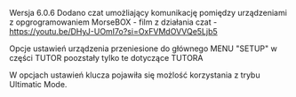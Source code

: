 Wersja 6.0.6
Dodano czat umożliający komunikację pomiędzy urządzeniami z opgrogramowaniem MorseBOX - film z działania czat - https://youtu.be/DHyJ-UOmI7o?si=OxFVMdOVVQe5Ljb5

Opcje ustawień urządzenia przeniesione do głównego MENU "SETUP" w części TUTOR poozstały tylko te dotyczące TUTORA

W opcjach ustawień klucza pojawiła się możlość korzystania z trybu Ultimatic Mode.

